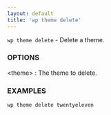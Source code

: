 ```yaml
---
layout: default
title: 'wp theme delete'
---
```


`wp theme delete` - Delete a theme.

### OPTIONS

&lt;theme&gt;
: The theme to delete.

### EXAMPLES

    wp theme delete twentyeleven

